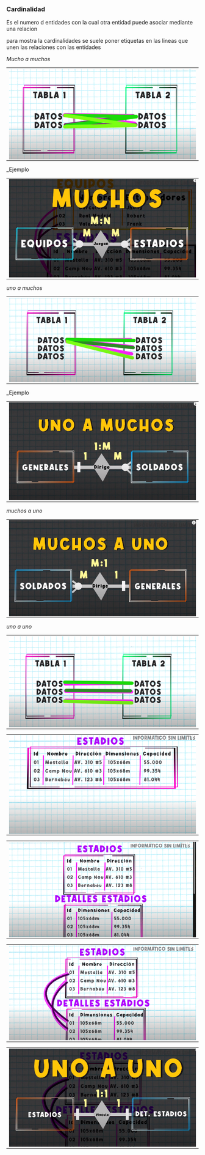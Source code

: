 ### Cardinalidad

Es el numero d entidades con la cual otra entidad puede asociar mediante una relacion

para mostra la cardinalidades se suele poner etiquetas en las lineas que unen las relaciones con las entidades

_Mucho a muchos_

  
<table align="center">
  <tr>
    <td align="center" style="padding=0;width=50%;">
      <img align="center" style="padding=0;" src="../images/muchosamuchos.png" />
    </td>
  </tr>
</table>

_Ejemplo

<table align="center">
  <tr>
    <td align="center" style="padding=0;width=50%;">
      <img align="center" style="padding=0;" src="../images/muchosamuchos1.png" />
    </td>
  </tr>
</table>

_uno a muchos_

<table align="center">
  <tr>
    <td align="center" style="padding=0;width=50%;">
      <img align="center" style="padding=0;" src="../images/unoamuchos.png" />
    </td>
  </tr>
</table>

_Ejemplo

<table align="center">
  <tr>
    <td align="center" style="padding=0;width=50%;">
      <img align="center" style="padding=0;" src="../images/unoamuchos1.png" />
    </td>
  </tr>
</table>

_muchos a uno_

<table align="center">
  <tr>
    <td align="center" style="padding=0;width=50%;">
      <img align="center" style="padding=0;" src="../images/muchosauno.png" />
    </td>
  </tr>
</table>

_uno a uno_

<table align="center">
  <tr>
    <td align="center" style="padding=0;width=50%;">
      <img align="center" style="padding=0;" src="../images/unoauno.png" />
    </td>
  </tr>
</table>

<table align="center">
  <tr>
    <td align="center" style="padding=0;width=50%;">
      <img align="center" style="padding=0;" src="../images/unoauno1.png" />
    </td>
  </tr>
</table>

<table align="center">
  <tr>
    <td align="center" style="padding=0;width=50%;">
      <img align="center" style="padding=0;" src="../images/unoauno2.png" />
    </td>
  </tr>
</table>


<table align="center">
  <tr>
    <td align="center" style="padding=0;width=50%;">
      <img align="center" style="padding=0;" src="../images/unoauno3.png" />
    </td>
  </tr>
</table>

<table align="center">
  <tr>
    <td align="center" style="padding=0;width=50%;">
      <img align="center" style="padding=0;" src="../images/unoauno4.png" />
    </td>
  </tr>
</table>

